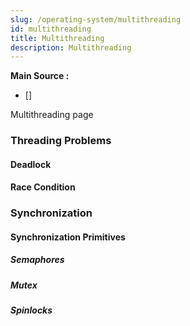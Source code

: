 ```yaml
---
slug: /operating-system/multithreading
id: multithreading
title: Multithreading
description: Multithreading
---
```


**Main Source :**

- []

Multithreading page

### Threading Problems

#### Deadlock

#### Race Condition

### Synchronization

#### Synchronization Primitives

##### Semaphores

##### Mutex

##### Spinlocks
